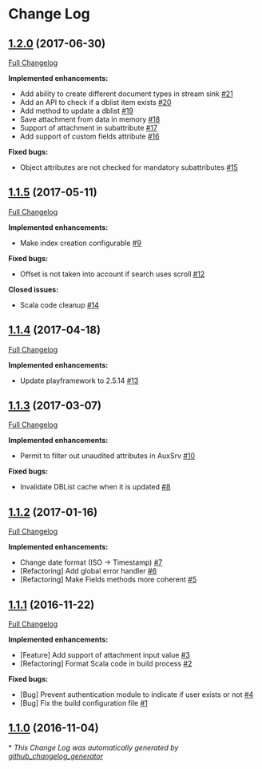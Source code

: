 # Change Log

## [1.2.0](https://github.com/CERT-BDF/elastic4play/tree/1.2.0) (2017-06-30)

[Full Changelog](https://github.com/CERT-BDF/elastic4play/compare/1.1.5...1.2.0)

**Implemented enhancements:**

- Add ability to create different document types in stream sink [\#21](https://github.com/CERT-BDF/elastic4play/issues/21)
- Add an API to check if a dblist item exists [\#20](https://github.com/CERT-BDF/elastic4play/issues/20)
- Add method to update a dblist [\#19](https://github.com/CERT-BDF/elastic4play/issues/19)
- Save attachment from data in memory [\#18](https://github.com/CERT-BDF/elastic4play/issues/18)
- Support of attachment in subattribute [\#17](https://github.com/CERT-BDF/elastic4play/issues/17)
- Add support of custom fields attribute [\#16](https://github.com/CERT-BDF/elastic4play/issues/16)

**Fixed bugs:**

- Object attributes are not checked for mandatory subattributes [\#15](https://github.com/CERT-BDF/elastic4play/issues/15)

## [1.1.5](https://github.com/CERT-BDF/elastic4play/tree/1.1.5) (2017-05-11)
[Full Changelog](https://github.com/CERT-BDF/elastic4play/compare/1.1.4...1.1.5)

**Implemented enhancements:**

- Make index creation configurable [\#9](https://github.com/CERT-BDF/elastic4play/issues/9)

**Fixed bugs:**

- Offset is not taken into account if search uses scroll [\#12](https://github.com/CERT-BDF/elastic4play/issues/12)

**Closed issues:**

- Scala code cleanup [\#14](https://github.com/CERT-BDF/elastic4play/issues/14)

## [1.1.4](https://github.com/CERT-BDF/elastic4play/tree/1.1.4) (2017-04-18)
[Full Changelog](https://github.com/CERT-BDF/elastic4play/compare/1.1.3...1.1.4)

**Implemented enhancements:**

- Update playframework to 2.5.14 [\#13](https://github.com/CERT-BDF/elastic4play/issues/13)

## [1.1.3](https://github.com/CERT-BDF/elastic4play/tree/1.1.3) (2017-03-07)
[Full Changelog](https://github.com/CERT-BDF/elastic4play/compare/1.1.2...1.1.3)

**Implemented enhancements:**

- Permit to filter out unaudited attributes in AuxSrv [\#10](https://github.com/CERT-BDF/elastic4play/issues/10)

**Fixed bugs:**

- Invalidate DBList cache when it is updated [\#8](https://github.com/CERT-BDF/elastic4play/issues/8)

## [1.1.2](https://github.com/CERT-BDF/elastic4play/tree/1.1.2) (2017-01-16)
[Full Changelog](https://github.com/CERT-BDF/elastic4play/compare/1.1.1...1.1.2)

**Implemented enhancements:**

- Change date format \(ISO -\> Timestamp\) [\#7](https://github.com/CERT-BDF/elastic4play/issues/7)
- \[Refactoring\] Add global error handler [\#6](https://github.com/CERT-BDF/elastic4play/issues/6)
- \[Refactoring\] Make Fields methods more coherent [\#5](https://github.com/CERT-BDF/elastic4play/issues/5)

## [1.1.1](https://github.com/CERT-BDF/elastic4play/tree/1.1.1) (2016-11-22)
[Full Changelog](https://github.com/CERT-BDF/elastic4play/compare/1.1.0...1.1.1)

**Implemented enhancements:**

- \[Feature\] Add support of attachment input value [\#3](https://github.com/CERT-BDF/elastic4play/issues/3)
- \[Refactoring\] Format Scala code in build process [\#2](https://github.com/CERT-BDF/elastic4play/issues/2)

**Fixed bugs:**

- \[Bug\] Prevent authentication module to indicate if user exists or not [\#4](https://github.com/CERT-BDF/elastic4play/issues/4)
- \[Bug\] Fix the build configuration file [\#1](https://github.com/CERT-BDF/elastic4play/issues/1)

## [1.1.0](https://github.com/CERT-BDF/elastic4play/tree/1.1.0) (2016-11-04)


\* *This Change Log was automatically generated by [github_changelog_generator](https://github.com/skywinder/Github-Changelog-Generator)*